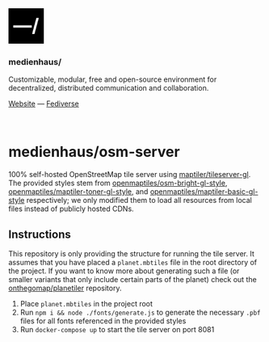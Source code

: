 <img src="./public/favicon.svg" width="70" />

### medienhaus/

Customizable, modular, free and open-source environment for decentralized, distributed communication and collaboration.

[Website](https://medienhaus.dev/) — [Fediverse](https://chaos.social/@medienhaus)

<br>

# medienhaus/osm-server
100% self-hosted OpenStreetMap tile server using [maptiler/tileserver-gl](https://github.com/maptiler/tileserver-gl). The provided styles stem from [openmaptiles/osm-bright-gl-style](https://github.com/openmaptiles/osm-bright-gl-style/), [openmaptiles/maptiler-toner-gl-style](https://github.com/openmaptiles/maptiler-toner-gl-style), and [openmaptiles/maptiler-basic-gl-style](https://github.com/openmaptiles/maptiler-basic-gl-style) respectively; we only modified them to load all resources from local files instead of publicly hosted CDNs.

## Instructions

This repository is only providing the structure for running the tile server. It assumes that you have placed a `planet.mbtiles` file in the root directory of the project. If you want to know more about generating such a file (or smaller variants that only include certain parts of the planet) check out the [onthegomap/planetiler](https://github.com/onthegomap/planetiler) repository.

1. Place `planet.mbtiles` in the project root
2. Run `npm i && node ./fonts/generate.js` to generate the necessary `.pbf` files for all fonts referenced in the provided styles
3. Run `docker-compose up` to start the tile server on port 8081
